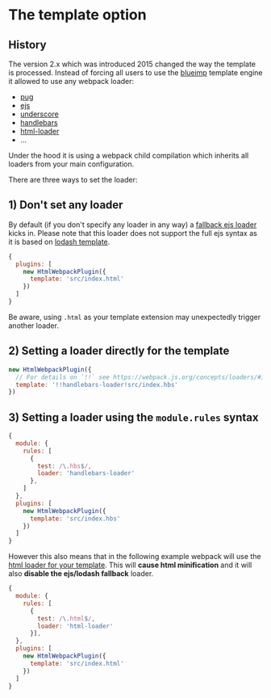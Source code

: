 # The template option

## History

The version 2.x which was introduced 2015 changed the way the template is processed.
Instead of forcing all users to use the [blueimp](https://github.com/blueimp/JavaScript-Templates) template engine it allowed to use any webpack loader:

* [pug](https://github.com/pugjs/pug-loader)
* [ejs](https://github.com/okonet/ejs-loader)
* [underscore](https://github.com/emaphp/underscore-template-loader)
* [handlebars](https://github.com/pcardune/handlebars-loader)
* [html-loader](https://github.com/webpack/html-loader)
* ...

Under the hood it is using a webpack child compilation which inherits all loaders from
your main configuration.

There are three ways to set the loader:

## 1) Don't set any loader

By default (if you don't specify any loader in any way) a [fallback ejs loader](https://github.com/jantimon/html-webpack-plugin/blob/master/lib/loader.js) kicks in.
Please note that this loader does not support the full ejs syntax as it is based on [lodash template](https://lodash.com/docs/#template).

```js
{
  plugins: [
    new HtmlWebpackPlugin({
      template: 'src/index.html'
    })
  ]
}
```

Be aware, using `.html` as your template extension may unexpectedly trigger another loader.

## 2) Setting a loader directly for the template

```js
new HtmlWebpackPlugin({
  // For details on `!!` see https://webpack.js.org/concepts/loaders/#inline
  template: '!!handlebars-loader!src/index.hbs'
})
```

## 3) Setting a loader using the `module.rules` syntax

```js
{
  module: {
    rules: [
      {
        test: /\.hbs$/,
        loader: 'handlebars-loader'
      },
    ]
  },
  plugins: [
    new HtmlWebpackPlugin({
      template: 'src/index.hbs'
    })
  ]
}
```

However this also means that in the following example webpack will use the [html loader for your template](https://webpack.js.org/loaders/html-loader/).
This will **cause html minification** and it will also **disable the ejs/lodash fallback** loader.

```js
{
  module: {
    rules: [
      {
        test: /\.html$/,
        loader: 'html-loader'
      }],
  },
  plugins: [
    new HtmlWebpackPlugin({
      template: 'src/index.html'
    })
  ]
}
```

